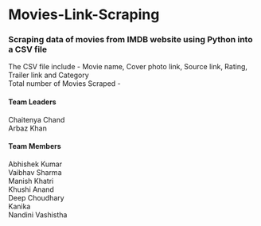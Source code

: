 # Movies-Link-Scraping
### Scraping data of movies from IMDB website using Python into a CSV file
The CSV file include - Movie name, Cover photo link, Source link, Rating, Trailer link and Category <br>
Total number of Movies Scraped - 
#### Team Leaders
Chaitenya Chand <br>
Arbaz Khan <br>
#### Team Members
Abhishek Kumar<br>
Vaibhav Sharma<br>
Manish Khatri<br>
Khushi Anand<br>
Deep Choudhary<br>
Kanika<br>
Nandini Vashistha

